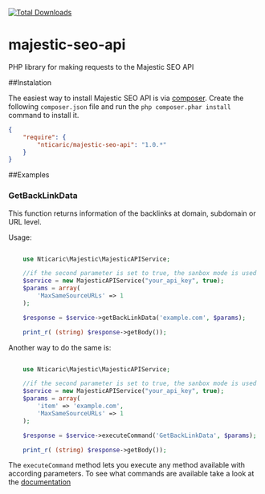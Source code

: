 [![Total Downloads](https://img.shields.io/packagist/dt/nticaric/majestic-seo-api.svg?style=flat-square)](https://packagist.org/packages/nticaric/majestic-seo-api)

majestic-seo-api
================

PHP library for making requests to the Majestic SEO API

##Instalation

The easiest way to install Majestic SEO API is via [composer](http://getcomposer.org/). Create the following `composer.json` file and run the `php composer.phar install` command to install it.

```json
{
    "require": {
        "nticaric/majestic-seo-api": "1.0.*"
    }
}
```

##Examples

### GetBackLinkData

This function returns information of the backlinks at domain, subdomain or URL level.

Usage:
```php

    use Nticaric\Majestic\MajesticAPIService;

    //if the second parameter is set to true, the sanbox mode is used
    $service = new MajesticAPIService("your_api_key", true);
    $params = array(
        'MaxSameSourceURLs' => 1
    );

    $response = $service->getBackLinkData('example.com', $params);

    print_r( (string) $response->getBody());

```

Another way to do the same is:

```php

    use Nticaric\Majestic\MajesticAPIService;

    //if the second parameter is set to true, the sanbox mode is used
    $service = new MajesticAPIService("your_api_key", true);
    $params = array(
        'item' => 'example.com',
        'MaxSameSourceURLs' => 1
    );

    $response = $service->executeCommand('GetBackLinkData', $params);

    print_r( (string) $response->getBody());

```

The `executeCommand` method lets you execute any method available with according 
parameters. To see what commands are available take a look at the 
[documentation](http://developer-support.majestic.com/api/commands/)


